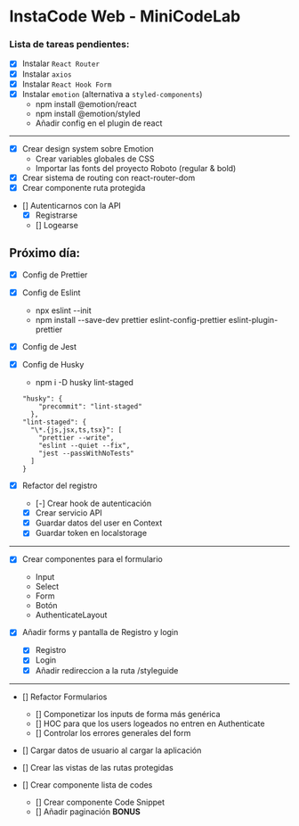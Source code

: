 # InstaCode Web - MiniCodeLab

### Lista de tareas pendientes:

- [x] Instalar `React Router`
- [x] Instalar `axios`
- [x] Instalar `React Hook Form`
- [x] Instalar `emotion` (alternativa a `styled-components`)
  - npm install @emotion/react
  - npm install @emotion/styled
  - Añadir config en el plugin de react

---

- [x] Crear design system sobre Emotion
  - Crear variables globales de CSS
  - Importar las fonts del proyecto Roboto (regular & bold)
- [x] Crear sistema de routing con react-router-dom
- [x] Crear componente ruta protegida
- [] Autenticarnos con la API
  - [x] Registrarse
  - [] Logearse

## Próximo día:

- [x] Config de Prettier
- [X] Config de Eslint
  - npx eslint --init
  - npm install --save-dev prettier eslint-config-prettier eslint-plugin-prettier
- [x] Config de Jest
- [X] Config de Husky
  - npm i -D husky lint-staged

  ```
  "husky": {
      "precommit": "lint-staged"
    },
  "lint-staged": {
    "\*.{js,jsx,ts,tsx}": [
      "prettier --write",
      "eslint --quiet --fix",
      "jest --passWithNoTests"
    ]
  }
  ```

- [X] Refactor del registro

  - [-] Crear hook de autenticación
  - [X] Crear servicio API
  - [X] Guardar datos del user en Context
  - [X] Guardar token en localstorage

---

- [X] Crear componentes para el formulario
  - Input
  - Select
  - Form
  - Botón
  - AuthenticateLayout

- [X] Añadir forms y pantalla de Registro y login
  - [X] Registro
  - [X] Login
  - [X] Añadir redireccion a la ruta /styleguide 

---

- [] Refactor Formularios
  - [] Componetizar los inputs de forma más genérica
  - [] HOC para que los users logeados no entren en Authenticate
  - [] Controlar los errores generales del form
  
- [] Cargar datos de usuario al cargar la aplicación
- [] Crear las vistas de las rutas protegidas
- [] Crear componente lista de codes
  - [] Crear componente Code Snippet
  - [] Añadir paginación **BONUS**